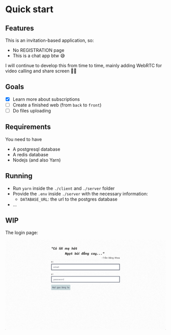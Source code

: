 # Quick start

## Features

This is an invitation-based application, so:

- No REGISTRATION page
- This is a chat app btw 😅

I will continue to develop this from time to time, mainly adding WebRTC for video calling and share screen 👍🏻

## Goals

- [x] Learn more about subscriptions
- [ ] Create a finished web (from `back` to `front`)
- [ ] Do files uploading

## Requirements

You need to have

- A postgresql database
- A redis database
- Nodejs (and also Yarn)

## Running

- Run `yarn` inside the `./client` and `./server` folder
- Provide the `.env` inside `./server` with the necessary information:
  - `DATABASE_URL`: the url to the postgres database
- ...

## WIP

The login page:

![login page](wip.jpg)
